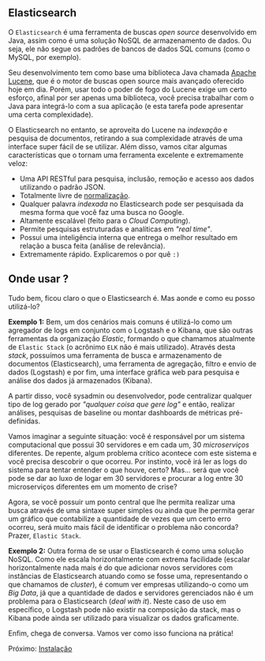 ## Elasticsearch

O `Elasticsearch` é uma ferramenta de buscas _open source_ desenvolvido em Java, assim como é uma solução NoSQL de armazenamento de dados. Ou seja, ele não segue os padrões de bancos de dados SQL comuns (como o MySQL, por exemplo).

Seu desenvolvimento tem como base uma biblioteca Java chamada [Apache Lucene](https://github.com/apache/lucene-solr), que é o motor de buscas open source mais avançado oferecido hoje em dia. Porém, usar todo o poder de fogo do Lucene exige um certo esforço, afinal por ser apenas uma biblioteca, você precisa trabalhar com o Java para integrá-lo com a sua aplicação (e esta tarefa pode apresentar uma certa complexidade).

O Elasticsearch no entanto, se aproveita do Lucene na _indexação_ e pesquisa de documentos, retirando a sua complexidade através de uma interface super fácil de se utilizar. Além disso, vamos citar algumas características que o tornam uma ferramenta excelente e extremamente veloz:

* Uma API RESTful para pesquisa, inclusão, remoção e acesso aos dados utilizando o padrão JSON.
* Totalmente livre de [normalização](https://pt.wikipedia.org/wiki/Normaliza%C3%A7%C3%A3o_de_dados).
* Qualquer palavra _indexada_ no Elasticsearch pode ser pesquisada da mesma forma que você faz uma busca no Google.
* Altamente escalável (feito para o _Cloud Computing_).
* Permite pesquisas estruturadas e analíticas em _"real time"_.
* Possui uma inteligência interna que entrega o melhor resultado em relação a busca feita (análise de relevância).
* Extremamente rápido. Explicaremos o por quê `:)`

## Onde usar ?

Tudo bem, ficou claro o que o Elasticsearch é. Mas aonde e como eu posso utilizá-lo?

__Exemplo 1:__
Bem, um dos cenários mais comuns é utilizá-lo como um agregador de logs em conjunto com o Logstash e o Kibana, que são outras ferramentas da organização _Elastic_, formando o que chamamos atualmente de `Elastic Stack` (o acrônimo `ELK` não é mais utilizado). Através desta _stack_, possuímos uma ferramenta de busca e armazenamento de documentos (Elasticsearch), uma ferramenta de agregação, filtro e envio de dados (Logstash) e por fim, uma interface gráfica web para pesquisa e análise dos dados já armazenados (Kibana).

A partir disso, você sysadmin ou desenvolvedor, pode centralizar qualquer tipo de log gerado por _"qualquer coisa que gere log"_ e então, realizar análises, pesquisas de baseline ou montar dashboards de métricas pré-definidas.

Vamos imaginar a seguinte situação: você é responsável por um sistema computacional que possui 30 servidores e em cada um, 30 _microserviços_ diferentes. De repente, algum problema crítico acontece com este sistema e você precisa descobrir o que ocorreu. Por instinto, você irá ler as logs do sistema para tentar entender o que houve, certo? Mas... será que você pode se dar ao luxo de logar em 30 servidores e procurar a log entre 30 microserviços diferentes em um momento de crise?

Agora, se você possuir um ponto central que lhe permita realizar uma busca através de uma sintaxe super simples ou ainda que lhe permita gerar um gráfico que contabilize a quantidade de vezes que um certo erro ocorreu, será muito mais fácil de identificar o problema não concorda? Prazer, `Elastic Stack`.

__Exemplo 2:__
Outra forma de se usar o Elasticsearch é como uma solução NoSQL. Como ele escala horizontalmente com extrema facilidade (escalar horizontalmente nada mais é do que adicionar novos servidores com instâncias de Elasticsearch atuando como se fosse uma, representando o que chamamos de _cluster_), é comum ver empresas utilizando-o como um _Big Data_, já que a quantidade de dados e servidores gerenciados não é um problema para o Elasticsearch (_deal with it_). Neste caso de uso em específico, o Logstash pode não existir na composição da stack, mas o Kibana pode ainda ser utilizado para visualizar os dados graficamente.

Enfim, chega de conversa. Vamos ver como isso funciona na prática!

Próximo: [Instalação](/pages/install.md)
